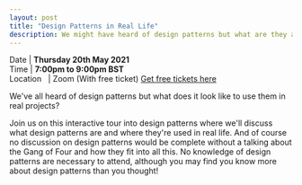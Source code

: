 ```yaml
---
layout: post
title: "Design Patterns in Real Life"
description: We might have heard of design patterns but what are they and what's it like to use them in real life projects? Let's find out!
---
```


Date | **Thursday 20th May 2021** <br>
Time | **7:00pm to 9:00pm BST**<br>
Location &nbsp; | Zoom (With free ticket)
[Get free tickets here](https://www.eventbrite.com/e/design-patterns-in-real-life-tickets-153128953823)


We've all heard of design patterns but what does it look like to use them in real projects? 

Join us on this interactive tour into design patterns where we'll discuss what design patterns are and where they're used in real life. And of course no discussion on design patterns would be complete without a talking about the Gang of Four and how they fit into all this.
No knowledge of design patterns are necessary to attend, although you may find you know more about design patterns than you thought!